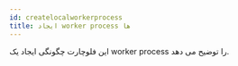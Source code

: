 ```yaml
---
id: createlocalworkerprocess
title: ایجاد worker process ها
---
```


این فلوچارت چگونگی ایجاد یک worker process را توضیح می دهد.
